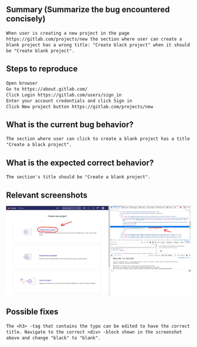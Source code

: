 
## Summary (Summarize the bug encountered concisely)
    When user is creating a new project in the page https://gitlab.com/projects/new the section where user can create a blank project has a wrong title: "Create black project" when it should be "Create blank project".



## Steps to reproduce
    Open browser
    Go to https://about.gitlab.com/
    Click Login https://gitlab.com/users/sign_in
    Enter your account credentials and click Sign in
    Click New project button https://gitlab.com/projects/new
     
## What is the current bug behavior?

    The section where user can click to create a blank project has a title "Create a black project".

## What is the expected correct behavior?

    The section's title should be "Create a blank project".
     
## Relevant screenshots

![The bug can be seen in the page's html code](../Image/Bug_screenshot_with_html.jpg)

## Possible fixes

    The <h3> -tag that contains the typo can be edited to have the correct title. Navigate to the correct <div> -block shown in the screenshot above and change "black" to "blank".
